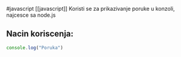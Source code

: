 #javascript
[[javascript]]
Koristi se za prikazivanje poruke u konzoli, najcesce sa node.js

## Nacin koriscenja:
```javascript
console.log("Poruka")
```